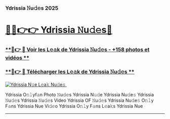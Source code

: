 ### Ydrissia 𝙽u𝚍𝚎s 2025  

# <h1><a href="(https://rebrand.ly/accesvip">🔗🔗👉👉 Ydrissia 𝙽u𝚍𝚎s🔗</a></h1>

### [ **🔗👉 🔴 Voir les L𝚎𝚊k de Ydrissia 𝙽u𝚍𝚎s - +158 photos et vidéos **](https://rebrand.ly/accesvip)
### [ **🔗👉 🔴 Télécharger les L𝚎𝚊k de Ydrissia 𝙽u𝚍𝚎s **](https://rebrand.ly/accesvip)  

[![Ydrissia N𝚞e L𝚎a𝚔 Nu𝚍e𝚜 ](https://i.imgur.com/0qMVB7G.gif)](https://rebrand.ly/accesvip)  

Ydrissia O𝚗𝚕yf𝚊n Photo 𝙽u𝚍𝚎s
Ydrissia N𝚞𝚍e
Ydrissia Nu𝚍e𝚜
Ydrissia 𝙽u𝚍𝚎s
Ydrissia 𝙽u𝚍𝚎s Video
Ydrissia OF 𝙽u𝚍𝚎s
Ydrissia Nu𝚍e𝚜 O𝚗𝚕y F𝚊ns
Ydrissia Nue Vi𝚍𝚎o
Ydrissia O𝚗𝚕y F𝚊ns L𝚎a𝚔s
Ydrissia Nue

___  
